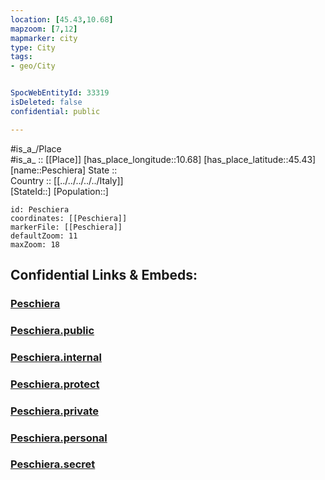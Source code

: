 ```yaml
---
location: [45.43,10.68] 
mapzoom: [7,12] 
mapmarker: city 
type: City
tags:
- geo/City


SpocWebEntityId: 33319
isDeleted: false
confidential: public

---
```

#is_a_/Place  
#is_a_ :: [[Place]] 
[has_place_longitude::10.68] 
[has_place_latitude::45.43] 
[name::Peschiera] 
State ::  
Country :: [[../../../../../Italy]]  
[StateId::] 
[Population::] 



```leaflet
id: Peschiera
coordinates: [[Peschiera]] 
markerFile: [[Peschiera]] 
defaultZoom: 11 
maxZoom: 18
```


## Confidential Links & Embeds: 

### [Peschiera](/_Standards/Earth/Continent/Europe/Europe~South/Italy/regions~Italy/Veneto/Verona.Province/City/Peschiera.md) 

### [Peschiera.public](/_public/Earth/Continent/Europe/Europe~South/Italy/regions~Italy/Veneto/Verona.Province/City/Peschiera.public.md) 

### [Peschiera.internal](/_internal/Earth/Continent/Europe/Europe~South/Italy/regions~Italy/Veneto/Verona.Province/City/Peschiera.internal.md) 

### [Peschiera.protect](/_protect/Earth/Continent/Europe/Europe~South/Italy/regions~Italy/Veneto/Verona.Province/City/Peschiera.protect.md) 

### [Peschiera.private](/_private/Earth/Continent/Europe/Europe~South/Italy/regions~Italy/Veneto/Verona.Province/City/Peschiera.private.md) 

### [Peschiera.personal](/_personal/Earth/Continent/Europe/Europe~South/Italy/regions~Italy/Veneto/Verona.Province/City/Peschiera.personal.md) 

### [Peschiera.secret](/_secret/Earth/Continent/Europe/Europe~South/Italy/regions~Italy/Veneto/Verona.Province/City/Peschiera.secret.md)

